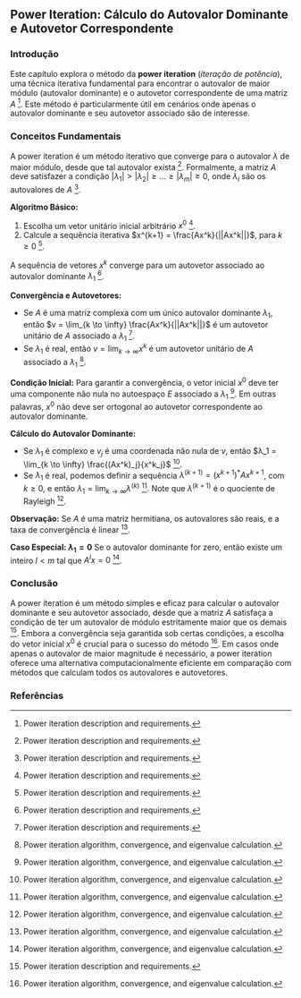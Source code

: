 ## Power Iteration: Cálculo do Autovalor Dominante e Autovetor Correspondente

### Introdução
Este capítulo explora o método da **power iteration** (*iteração de potência*), uma técnica iterativa fundamental para encontrar o autovalor de maior módulo (autovalor dominante) e o autovetor correspondente de uma matriz $A$ [^670]. Este método é particularmente útil em cenários onde apenas o autovalor dominante e seu autovetor associado são de interesse.

### Conceitos Fundamentais
A power iteration é um método iterativo que converge para o autovalor $\lambda$ de maior módulo, desde que tal autovalor exista [^670]. Formalmente, a matriz $A$ deve satisfazer a condição $|λ_1| > |λ_2| ≥ ... ≥ |λ_m| ≥ 0$, onde $λ_i$ são os autovalores de $A$ [^670].

**Algoritmo Básico:**

1.  Escolha um vetor unitário inicial arbitrário $x^0$ [^670].
2.  Calcule a sequência iterativa $x^{k+1} = \frac{Ax^k}{||Ax^k||}$, para $k ≥ 0$ [^670].

A sequência de vetores $x^k$ converge para um autovetor associado ao autovalor dominante $λ_1$ [^670].

**Convergência e Autovetores:**

*   Se $A$ é uma matriz complexa com um único autovalor dominante $λ_1$, então $v = \lim_{k \to \infty} \frac{Ax^k}{||Ax^k||}$ é um autovetor unitário de $A$ associado a $λ_1$ [^670].
*   Se $λ_1$ é real, então $v = \lim_{k \to \infty} x^k$ é um autovetor unitário de $A$ associado a $λ_1$ [^671].

**Condição Inicial:** Para garantir a convergência, o vetor inicial $x^0$ deve ter uma componente não nula no autoespaço $E$ associado a $λ_1$ [^671]. Em outras palavras, $x^0$ não deve ser ortogonal ao autovetor correspondente ao autovalor dominante.

**Cálculo do Autovalor Dominante:**

*   Se $λ_1$ é complexo e $v_j$ é uma coordenada não nula de $v$, então $λ_1 = \lim_{k \to \infty} \frac{(Ax^k)_j}{x^k_j}$ [^671].
*   Se $λ_1$ é real, podemos definir a sequência $λ^{(k+1)} = (x^{k+1})^*Ax^{k+1}$, com $k \geq 0$, e então $λ_1 = \lim_{k \to \infty} λ^{(k)}$ [^671]. Note que $λ^{(k+1)}$ é o quociente de Rayleigh [^671].

**Observação:** Se $A$ é uma matriz hermitiana, os autovalores são reais, e a taxa de convergência é linear [^671].

**Caso Especial: $λ_1 = 0$** Se o autovalor dominante for zero, então existe um inteiro $l < m$ tal que $A^lx = 0$ [^671].

### Conclusão
A power iteration é um método simples e eficaz para calcular o autovalor dominante e seu autovetor associado, desde que a matriz $A$ satisfaça a condição de ter um autovalor de módulo estritamente maior que os demais [^670]. Embora a convergência seja garantida sob certas condições, a escolha do vetor inicial $x^0$ é crucial para o sucesso do método [^671]. Em casos onde apenas o autovalor de maior magnitude é necessário, a power iteration oferece uma alternativa computacionalmente eficiente em comparação com métodos que calculam todos os autovalores e autovetores.

### Referências
[^670]: Power iteration description and requirements.
[^671]: Power iteration algorithm, convergence, and eigenvalue calculation.
<!-- END -->